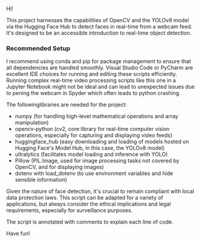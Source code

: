 Hi!

This project harnesses the capabilities of OpenCV and the YOLOv8 model via the Hugging Face Hub to detect faces in real-time from a webcam feed. 
It's designed to be an accessible introduction to real-time object detection.

### Recommended Setup
I recommend using conda and pip for package management to ensure that all dependencies are handled smoothly. Visual Studio Code or PyCharm are excellent IDE choices for running and editing these scripts efficiently. 
Running complex real-time video processing scripts like this one in a Jupyter Notebook might not be ideal and can lead to unexpected issues due to pening the webcam in Spyder which often leads to python crashing.

The followinglibraries are needed for the project:

- numpy (for handling high-level mathematical operations and array manipulation)
- opencv-python (cv2, core library for real-time computer vision operations, especially for capturing and displaying video feeds)
- huggingface_hub (easy downloading and loading of models hosted on Hugging Face's Model Hub, in this case, the YOLOv8 model)
- ultralytics (facilitates model loading and inference with YOLO)
- Pillow (PIL.Image, used for image processing tasks not covered by OpenCV, and for displaying images)
- dotenv with load_dotenv (to use environment variables and hide sensible information)

Given the nature of face detection, it's crucial to remain compliant with local data protection laws. 
This script can be adapted for a variety of applications, but always consider the ethical implications and legal requirements, especially for surveillance purposes.

The script is annotated with comments to explain each line of code.

Have fun!
